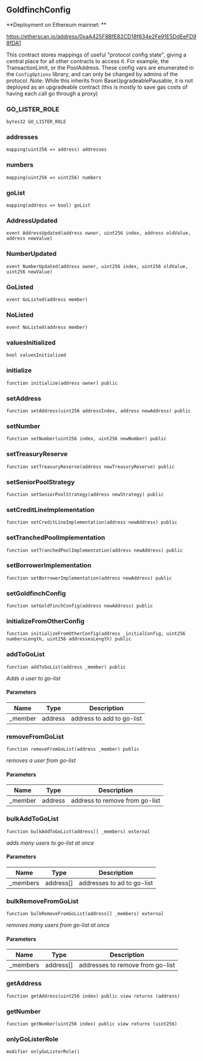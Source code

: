 ## GoldfinchConfig

**Deployment on Ethereum mainnet: **

https://etherscan.io/address/0xaA425F8BfE82CD18f634e2Fe91E5DdEeFD98fDA1

This contract stores mappings of useful "protocol config state", giving a central place
 for all other contracts to access it. For example, the TransactionLimit, or the PoolAddress. These config vars
 are enumerated in the `ConfigOptions` library, and can only be changed by admins of the protocol.
 Note: While this inherits from BaseUpgradeablePausable, it is not deployed as an upgradeable contract (this
   is mostly to save gas costs of having each call go through a proxy)

### GO_LISTER_ROLE

```solidity
bytes32 GO_LISTER_ROLE
```

### addresses

```solidity
mapping(uint256 => address) addresses
```

### numbers

```solidity
mapping(uint256 => uint256) numbers
```

### goList

```solidity
mapping(address => bool) goList
```

### AddressUpdated

```solidity
event AddressUpdated(address owner, uint256 index, address oldValue, address newValue)
```

### NumberUpdated

```solidity
event NumberUpdated(address owner, uint256 index, uint256 oldValue, uint256 newValue)
```

### GoListed

```solidity
event GoListed(address member)
```

### NoListed

```solidity
event NoListed(address member)
```

### valuesInitialized

```solidity
bool valuesInitialized
```

### initialize

```solidity
function initialize(address owner) public
```

### setAddress

```solidity
function setAddress(uint256 addressIndex, address newAddress) public
```

### setNumber

```solidity
function setNumber(uint256 index, uint256 newNumber) public
```

### setTreasuryReserve

```solidity
function setTreasuryReserve(address newTreasuryReserve) public
```

### setSeniorPoolStrategy

```solidity
function setSeniorPoolStrategy(address newStrategy) public
```

### setCreditLineImplementation

```solidity
function setCreditLineImplementation(address newAddress) public
```

### setTranchedPoolImplementation

```solidity
function setTranchedPoolImplementation(address newAddress) public
```

### setBorrowerImplementation

```solidity
function setBorrowerImplementation(address newAddress) public
```

### setGoldfinchConfig

```solidity
function setGoldfinchConfig(address newAddress) public
```

### initializeFromOtherConfig

```solidity
function initializeFromOtherConfig(address _initialConfig, uint256 numbersLength, uint256 addressesLength) public
```

### addToGoList

```solidity
function addToGoList(address _member) public
```

_Adds a user to go-list_

#### Parameters

| Name | Type | Description |
| ---- | ---- | ----------- |
| _member | address | address to add to go-list |

### removeFromGoList

```solidity
function removeFromGoList(address _member) public
```

_removes a user from go-list_

#### Parameters

| Name | Type | Description |
| ---- | ---- | ----------- |
| _member | address | address to remove from go-list |

### bulkAddToGoList

```solidity
function bulkAddToGoList(address[] _members) external
```

_adds many users to go-list at once_

#### Parameters

| Name | Type | Description |
| ---- | ---- | ----------- |
| _members | address[] | addresses to ad to go-list |

### bulkRemoveFromGoList

```solidity
function bulkRemoveFromGoList(address[] _members) external
```

_removes many users from go-list at once_

#### Parameters

| Name | Type | Description |
| ---- | ---- | ----------- |
| _members | address[] | addresses to remove from go-list |

### getAddress

```solidity
function getAddress(uint256 index) public view returns (address)
```

### getNumber

```solidity
function getNumber(uint256 index) public view returns (uint256)
```

### onlyGoListerRole

```solidity
modifier onlyGoListerRole()
```


